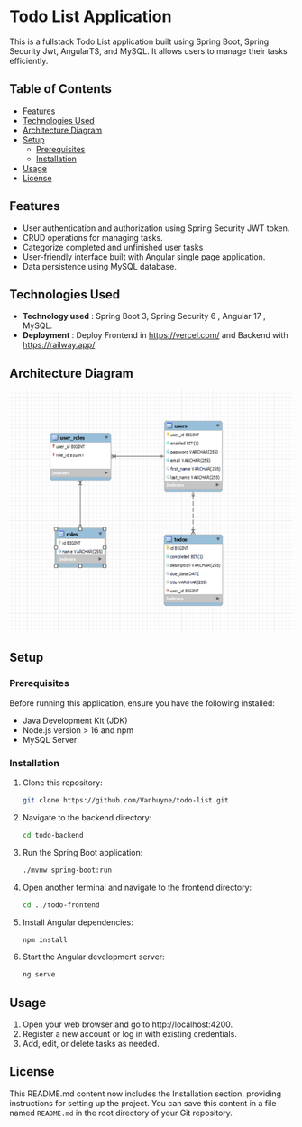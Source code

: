 # Todo List Application

This is a fullstack Todo List application built using Spring Boot, Spring Security Jwt, AngularTS, and MySQL. It allows users to manage their tasks efficiently.

## Table of Contents

- [Features](#features)
- [Technologies Used](#technologies-used)
- [Architecture Diagram](#architecture-diagram)
- [Setup](#setup)
  - [Prerequisites](#prerequisites)
  - [Installation](#installation)
- [Usage](#usage)
- [License](#license)

## Features

- User authentication and authorization using Spring Security JWT token.
- CRUD operations for managing tasks.
- Categorize completed and unfinished user tasks
- User-friendly interface built with Angular single page application.
- Data persistence using MySQL database.

## Technologies Used

- **Technology used** : Spring Boot 3, Spring Security 6 , Angular 17 , MySQL.
- **Deployment** : Deploy Frontend in https://vercel.com/ and Backend with https://railway.app/

## Architecture Diagram

![Project Architecture](screenshots/diagram.png)

## Setup

### Prerequisites

Before running this application, ensure you have the following installed:

- Java Development Kit (JDK)
- Node.js version > 16 and npm
- MySQL Server

### Installation

1. Clone this repository:
   ```bash
   git clone https://github.com/Vanhuyne/todo-list.git
   ```
2. Navigate to the backend directory:
   ```bash
   cd todo-backend
   ```
3. Run the Spring Boot application:
   ```bash
   ./mvnw spring-boot:run
   ```
4. Open another terminal and navigate to the frontend directory:
   ```bash
   cd ../todo-frontend
   ```
5. Install Angular dependencies:
   ```bash
   npm install
   ```
6. Start the Angular development server:
   ```bash
   ng serve
   ```

## Usage

1. Open your web browser and go to http://localhost:4200.
2. Register a new account or log in with existing credentials.
3. Add, edit, or delete tasks as needed.

## License

This README.md content now includes the Installation section, providing instructions for setting up the project. You can save this content in a file named `README.md` in the root directory of your Git repository.
